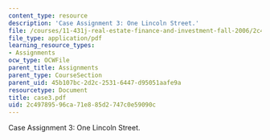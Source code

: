 ```yaml
---
content_type: resource
description: 'Case Assignment 3: One Lincoln Street.'
file: /courses/11-431j-real-estate-finance-and-investment-fall-2006/2c49789596ca71e885d2747c0e59090c_case3.pdf
file_type: application/pdf
learning_resource_types:
- Assignments
ocw_type: OCWFile
parent_title: Assignments
parent_type: CourseSection
parent_uid: 45b107bc-2d2c-2531-6447-d95051aafe9a
resourcetype: Document
title: case3.pdf
uid: 2c497895-96ca-71e8-85d2-747c0e59090c
---
```

Case Assignment 3: One Lincoln Street.

